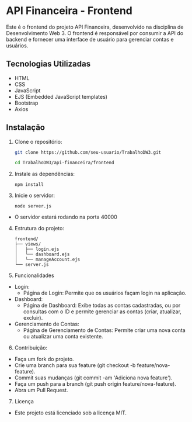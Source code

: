 # API Financeira - Frontend

Este é o frontend do projeto API Financeira, desenvolvido na disciplina de Desenvolvimento Web 3. O frontend é responsável por consumir a API do backend e fornecer uma interface de usuário para gerenciar contas e usuários.

## Tecnologias Utilizadas

- HTML
- CSS
- JavaScript
- EJS (Embedded JavaScript templates)
- Bootstrap
- Axios

## Instalação

1. Clone o repositório:

   ```bash
   git clone https://github.com/seu-usuario/TrabalhoDW3.git

   cd TrabalhoDW3/api-financeira/frontend
2. Instale as dependências:

    ```
    npm install
3. Inicie o servidor:

    ```
    node server.js
- O servidor estará rodando na porta 40000

4. Estrutura do projeto: 

    ```
    frontend/
    ├── views/
    │   ├── login.ejs
    │   └── dashboard.ejs
    │   └── manageAccount.ejs
    └── server.js
5. Funcionalidades
- Login:
    - Página de Login: Permite que os usuários façam login na aplicação.
- Dashboard: 
    - Página de Dashboard: Exibe todas as contas cadastradas, ou por consultas com o ID e permite gerenciar as contas (criar, atualizar, excluir).
- Gerenciamento de Contas: 
    - Página de Gerenciamento de Contas: Permite criar uma nova conta ou atualizar uma conta existente.

6. Contribuição:
- Faça um fork do projeto.
- Crie uma branch para sua feature (git checkout -b feature/nova-feature).
- Commit suas mudanças (git commit -am 'Adiciona nova feature').
- Faça um push para a branch (git push origin feature/nova-feature).
- Abra um Pull Request.

7. Licença
- Este projeto está licenciado sob a licença MIT.
